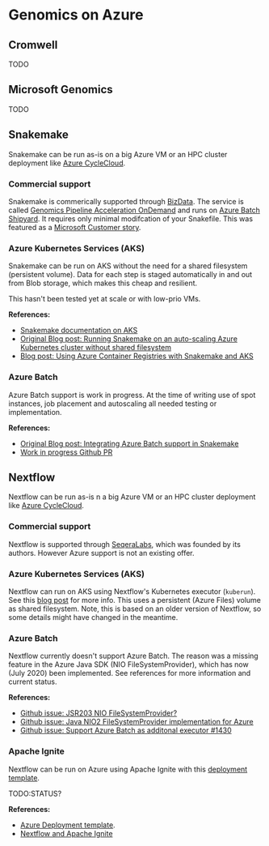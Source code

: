 # Genomics on Azure

## Cromwell

TODO

## Microsoft Genomics

TODO

## Snakemake

Snakemake can be run as-is on a big Azure VM or an HPC cluster deployment like [Azure CycleCloud](https://azure.microsoft.com/en-us/features/azure-cyclecloud/).

### Commercial support

Snakemake is commerically supported through [BizData](https://www.bizdata.com.au/). The service is called [Genomics Pipeline Acceleration OnDemand](https://www.bizdata.com.au/genomics-ondemand) and runs on [Azure Batch Shipyard](https://azure.github.io/batch-shipyard/). It requires only minimal modifcation of your Snakefile. 
This was featured as a [Microsoft Customer story](https://news.microsoft.com/en-au/features/cloud-computing-spurs-australias-genome-research-opens-field-to-clinical-application/).

### Azure Kubernetes Services (AKS)

Snakemake can be run on AKS without the need for a shared filesystem (persistent volume). Data for each step is staged automatically in and out from Blob storage, which makes this cheap and resilient.

This hasn't been tested yet at scale or with low-prio VMs.

**References:**
- [Snakemake documentation on AKS](https://snakemake.readthedocs.io/en/stable/executor_tutorial/azure_aks.html)
- [Original Blog post: Running Snakemake on an auto-scaling Azure Kubernetes cluster without shared filesystem](https://andreas-wilm.github.io/2020-06-08-snakemake-on-ask/)
- [Blog post: Using Azure Container Registries with Snakemake and AKS](https://andreas-wilm.github.io/2020-06-11-snakemake-on-aks-with-acr/)


### Azure Batch

Azure Batch support is work in progress. At the time of writing use of spot instances, job placement and autoscaling
all needed testing or implementation.

**References:**
- [Original Blog post: Integrating Azure Batch support in Snakemake](https://andreas-wilm.github.io/2020-07-30-azure-batch-in-snakemake/)
- [Work in progress Github PR](https://github.com/snakemake/snakemake/pull/533)


## Nextflow

Nextflow can be run as-is n a big Azure VM or an HPC cluster deployment like [Azure CycleCloud](https://azure.microsoft.com/en-us/features/azure-cyclecloud/).

### Commercial support

Nextflow is supported through [SeqeraLabs](https://seqera.io/), which was founded by its authors. However Azure support is not an existing offer.

### Azure Kubernetes Services (AKS)

Nextflow can run on AKS using Nextflow's Kubernetes executor (`kuberun`). See this [blog post](https://yangfan2010.wordpress.com/2018/09/26/nextflow-with-azure-kubernetes-service-aks-a-tutorial-with-working-pipeline/) for more info. This uses a persistent (Azure Files) volume as shared filesystem. Note, this is based on an older version of Nextflow, so some details might have changed in the meantime.

### Azure Batch

Nextflow currently doesn't support Azure Batch. The reason was a missing feature in the Azure Java SDK (NIO FileSystemProvider), which has now (July 2020) been implemented. See references for more information and current status.

**References:**
- [Github issue: JSR203 NIO FileSystemProvider?](https://github.com/Azure/azure-sdk-for-java/issues/7158)
- [Github issue: Java NIO2 FileSystemProvider implementation for Azure](https://github.com/nextflow-io/nextflow/issues/839)
- [Github issue: Support Azure Batch as additonal executor #1430](https://github.com/nextflow-io/nextflow/issues/1430)


### Apache Ignite

Nextflow can be run on Azure using Apache Ignite with this [deployment template](https://azure.microsoft.com/en-us/resources/templates/nextflow-genomics-cluster-ubuntu/).

TODO:STATUS?

**References:**
- [Azure Deployment template](https://azure.microsoft.com/en-us/resources/templates/nextflow-genomics-cluster-ubuntu/).
- [Nextflow and Apache Ignite](https://www.nextflow.io/docs/latest/ignite.html)
